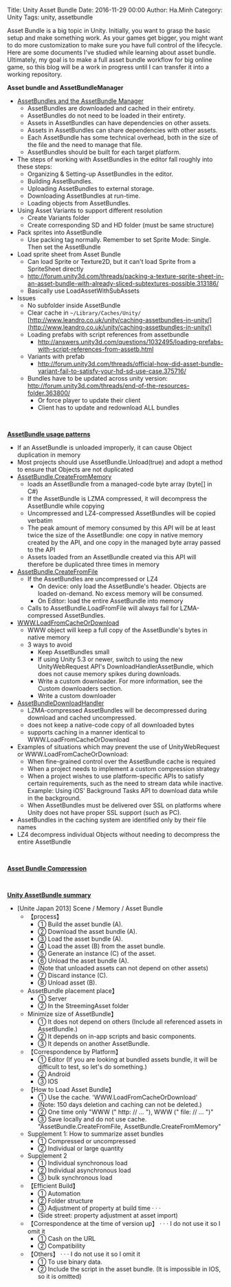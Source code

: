 Title: Unity Asset Bundle
Date: 2016-11-29 00:00
Author: Ha.Minh
Category: Unity
Tags: unity, assetbundle

Asset Bundle is a big topic in Unity. Initially, you want to grasp the basic setup and make something work. As your games get bigger, you might want to do more customization to make sure you have full control of the lifecycle. Here are some documents I've studied while learning about asset bundle. Ultimately, my goal is to make a full asset bundle workflow for big online game, so this blog will be a work in progress until I can transfer it into a working repository.

**Asset bundle and AssetBundleManager**

* [AssetBundles and the AssetBundle Manager](https://unity3d.com/learn/tutorials/topics/scripting/assetbundles-and-assetbundle-manager)
    * AssetBundles are downloaded and cached in their entirety.
    * AssetBundles do not need to be loaded in their entirety.
    * Assets in AssetBundles can have dependencies on other assets.
    * Assets in AssetBundles can share dependencies with other assets.
    * Each AssetBundle has some technical overhead, both in the size of the file and the need to manage that file.
    * AssetBundles should be built for each target platform.
* The steps of working with AssetBundles in the editor fall roughly into these steps:
    * Organizing & Setting-up AssetBundles in the editor.
    * Building AssetBundles.
    * Uploading AssetBundles to external storage.
    * Downloading AssetBundles at run-time.
    * Loading objects from AssetBundles.
* Using Asset Variants to support different resolution
    * Create Variants folder
    * Create corresponding SD and HD folder (must be same structure)
* Pack sprites into AssetBundle
    * Use packing tag normally. Remember to set Sprite Mode: Single. Then set the AssetBundle
* Load sprite sheet from Asset Bundle
    * Can load Sprite or Texture2D, but it can't load Sprite from a SpriteSheet directly
    * http://forum.unity3d.com/threads/packing-a-texture-sprite-sheet-in-an-asset-bundle-with-already-sliced-subtextures-possible.313186/
    * Basically use LoadAssetWithSubAssets
* Issues
    * No subfolder inside AssetBundle
    * Clear cache in `~/Library/Caches/Unity/` [http://www.leandro.co.uk/unity/caching-assetbundles-in-unity/](http://www.leandro.co.uk/unity/caching-assetbundles-in-unity/)
    * Loading prefabs with script references from assetbundle
        * http://answers.unity3d.com/questions/1032495/loading-prefabs-with-script-references-from-assetb.html
    * Variants with prefab
        * http://forum.unity3d.com/threads/official-how-did-asset-bundle-variant-fail-to-satisfy-your-hd-sd-use-case.375716/
    * Bundles have to be updated across unity version: http://forum.unity3d.com/threads/end-of-the-resources-folder.363800/
        * Or force player to update their client
        * Client has to update and redownload ALL bundles

<br/>

**[AssetBundle usage patterns](https://unity3d.com/learn/tutorials/topics/best-practices/assetbundle-usage-patterns)**

* If an AssetBundle is unloaded improperly, it can cause Object duplication in memory
* Most projects should use AssetBundle.Unload(true) and adopt a method to ensure that Objects are not duplicated
* [AssetBundle.CreateFromMemory](https://unity3d.com/ru/learn/tutorials/topics/best-practices/assetbundle-fundamentals#Loading_Asset_Bundles)
    * loads an AssetBundle from a managed-code byte array (byte[] in C#)
    * If the AssetBundle is LZMA compressed, it will decompress the AssetBundle while copying
    * Uncompressed and LZ4-compressed AssetBundles will be copied verbatim
    * The peak amount of memory consumed by this API will be at least twice the size of the AssetBundle: one copy in native memory created by the API, and one copy in the managed byte array passed to the API
    * Assets loaded from an AssetBundle created via this API will therefore be duplicated three times in memory
* [AssetBundle.CreateFromFile](https://unity3d.com/ru/learn/tutorials/topics/best-practices/assetbundle-fundamentals#Loading_Asset_Bundles)
    * If the AssetBundles are uncompressed or LZ4
        * On device: only load the AssetBundle's header. Objects are loaded on-demand. No excess memory will be consumed.
        * On Editor: load the entire AssetBundle into memory
    * Calls to AssetBundle.LoadFromFile will always fail for LZMA-compressed AssetBundles.
* [WWW.LoadFromCacheOrDownload](https://unity3d.com/ru/learn/tutorials/topics/best-practices/assetbundle-fundamentals#Loading_Asset_Bundles)
    * WWW object will keep a full copy of the AssetBundle's bytes in native memory
    * 3 ways to avoid
        * Keep AssetBundles small
        * If using Unity 5.3 or newer, switch to using the new UnityWebRequest API's DownloadHandlerAssetBundle, which does not cause memory spikes during downloads.
        * Write a custom downloader. For more information, see the Custom downloaders section.
        * Write a custom downloader
* [AssetBundleDownloadHandler](https://unity3d.com/ru/learn/tutorials/topics/best-practices/assetbundle-fundamentals#Loading_Asset_Bundles)
    * LZMA-compressed AssetBundles will be decompressed during download and cached uncompressed.
    * does not keep a native-code copy of all downloaded bytes
    * supports caching in a manner identical to WWW.LoadFromCacheOrDownload
* Examples of situations which may prevent the use of UnityWebRequest or WWW.LoadFromCacheOrDownload:
    * When fine-grained control over the AssetBundle cache is required
    * When a project needs to implement a custom compression strategy
    * When a project wishes to use platform-specific APIs to satisfy certain requirements, such as the need to stream data while inactive. Example: Using iOS' Background Tasks API to download data while in the background.
    * When AssetBundles must be delivered over SSL on platforms where Unity does not have proper SSL support (such as PC).
* AssetBundles in the caching system are identified only by their file names
* LZ4 decompress individual Objects without needing to decompress the entire AssetBundle

<br/>

**[Asset Bundle Compression](https://docs.unity3d.com/Manual/AssetBundleCompression.html)**

<br/>

**[Unity AssetBundle summary](https://matome.naver.jp/odai/2139114084705385001)**

* [Unite Japan 2013] Scene / Memory / Asset Bundle
    * 【process】
        * ① Build the asset bundle (A).
        * ② Download the asset bundle (A).
        * ③ Load the asset bundle (A).
        * ④ Load the asset (B) from the asset bundle.
        * ⑤ Generate an instance (C) of the asset.
        * ⑥ Unload the asset bundle (A).
        * (Note that unloaded assets can not depend on other assets)
        * ⑦ Discard instance (C).
        * ⑧ Unload asset (B).
    * AssetBundle placement place】
        * ① Server
        * ② In the StreemingAsset folder
    * Minimize size of AssetBundle】
        * ① It does not depend on others (Include all referenced assets in AssetBundle.)
        * ② It depends on in-app scripts and basic components.
        * ③ It depends on another AssetBundle.
    * 【Correspondence by Platform】
        * ① Editor (If you are looking at bundled assets bundle, it will be difficult to test, so let's do something.)
        * ② Android
        * ③ IOS
    * 【How to Load Asset Bundle】
        * ① Use the cache. 'WWW.LoadFromCacheOrDownload'
        * (Note: 150 days deletion and caching can not be deleted.)
        * ② One time only "WWW (" http: // ... "), WWW (" file: // ... ")"
        * ③ Save locally and do not use cache. "AssetBundle.CreateFromFile, AssetBundle.CreateFromMemory"
    * Supplement 1: How to summarize asset bundles
        * ① Compressed or uncompressed
        * ② Individual or large quantity
    * Supplement 2
        * ① Individual synchronous load
        * ② Individual asynchronous load
        * ③ bulk synchronous load
    * 【Efficient Build】
        * ① Automation
        * ② Folder structure
        * ③ Adjustment of property at build time · · ·
        * (Side street: property adjustment at asset import)
    * 【Correspondence at the time of version up】 · · · I do not use it so I omit it
        * ① Cash on the URL
        * ② Compatibility
    * 【Others】 · · · I do not use it so I omit it
        * ① To use binary data.
        * ② Include the script in the asset bundle. (It is impossible in IOS, so it is omitted)
